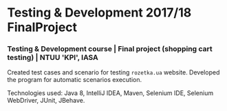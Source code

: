 # Testing &amp; Development 2017/18 FinalProject
### Testing &amp; Development course | Final project (shopping cart testing) | NTUU 'KPI', IASA

Created test cases and scenario for testing `rozetka.ua` website. Developed the program for automatic scenarios execution. 

Technologies used: Java 8, IntelliJ IDEA, Maven, Selenium IDE, Selenium WebDriver, JUnit, JBehave.
